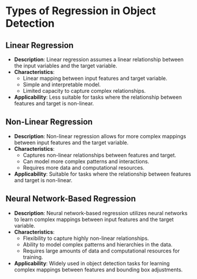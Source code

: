 # Types of Regression in Object Detection

## Linear Regression
- **Description**: Linear regression assumes a linear relationship between the input variables and the target variable.
- **Characteristics**:
  - Linear mapping between input features and target variable.
  - Simple and interpretable model.
  - Limited capacity to capture complex relationships.
- **Applicability**: Less suitable for tasks where the relationship between features and target is non-linear.

## Non-Linear Regression
- **Description**: Non-linear regression allows for more complex mappings between input features and the target variable.
- **Characteristics**:
  - Captures non-linear relationships between features and target.
  - Can model more complex patterns and interactions.
  - Requires more data and computational resources.
- **Applicability**: Suitable for tasks where the relationship between features and target is non-linear.

## Neural Network-Based Regression
- **Description**: Neural network-based regression utilizes neural networks to learn complex mappings between input features and the target variable.
- **Characteristics**:
  - Flexibility to capture highly non-linear relationships.
  - Ability to model complex patterns and hierarchies in the data.
  - Requires large amounts of data and computational resources for training.
- **Applicability**: Widely used in object detection tasks for learning complex mappings between features and bounding box adjustments.

